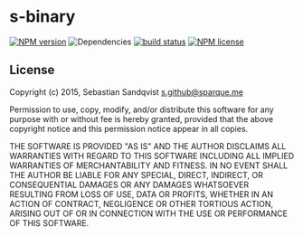 # s-binary 
[![NPM version](https://img.shields.io/npm/v/s-binary.svg)](https://www.npmjs.com/package/s-binary) ![Dependencies](https://img.shields.io/david/sebastiansandqvist/s-binary.svg) [![build status](http://img.shields.io/travis/sebastiansandqvist/s-binary.svg)](https://travis-ci.org/sebastiansandqvist/s-binary) [![NPM license](https://img.shields.io/npm/l/s-binary.svg)](https://www.npmjs.com/package/s-binary)
## License
Copyright (c) 2015, Sebastian Sandqvist <s.github@sparque.me>

Permission to use, copy, modify, and/or distribute this software for any purpose with or without fee is hereby granted, provided that the above copyright notice and this permission notice appear in all copies.

THE SOFTWARE IS PROVIDED "AS IS" AND THE AUTHOR DISCLAIMS ALL WARRANTIES WITH REGARD TO THIS SOFTWARE INCLUDING ALL IMPLIED WARRANTIES OF MERCHANTABILITY AND FITNESS. IN NO EVENT SHALL THE AUTHOR BE LIABLE FOR ANY SPECIAL, DIRECT, INDIRECT, OR CONSEQUENTIAL DAMAGES OR ANY DAMAGES WHATSOEVER RESULTING FROM LOSS OF USE, DATA OR PROFITS, WHETHER IN AN ACTION OF CONTRACT, NEGLIGENCE OR OTHER TORTIOUS ACTION, ARISING OUT OF OR IN CONNECTION WITH THE USE OR PERFORMANCE OF THIS SOFTWARE.
